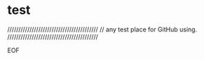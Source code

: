 # test

/////////////////////////////////////////
// any test place for GitHub using.
/////////////////////////////////////////

EOF

